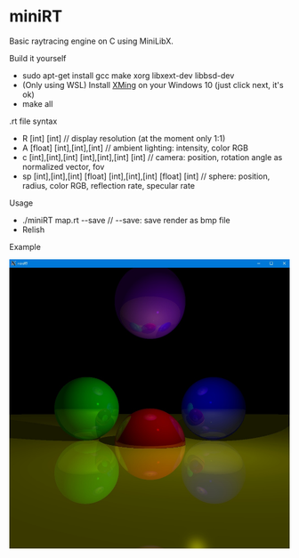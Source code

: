 # miniRT  
Basic raytracing engine on C using MiniLibX.  

Build it yourself

- sudo apt-get install gcc make xorg libxext-dev libbsd-dev  
- (Only using WSL) Install [XMing](https://sourceforge.net/projects/xming/) on your Windows 10 (just click next, it's ok)  
- make all  

.rt file syntax

- R [int] [int] // display resolution (at the moment only 1:1)  
- A [float] [int],[int],[int] // ambient lighting: intensity, color RGB  
- c [int],[int],[int] [int],[int],[int] [int] // camera: position, rotation angle as normalized vector, fov  
- sp [int],[int],[int] [float] [int],[int],[int] [float] [int] // sphere: position, radius, color RGB, reflection rate, specular rate  

Usage

- ./miniRT map.rt --save // --save: save render as bmp file  
- Relish  

Example

![Beautiful render](https://github.com/awend0/miniRT/blob/master/screenshots/image.jpg?raw=true)
